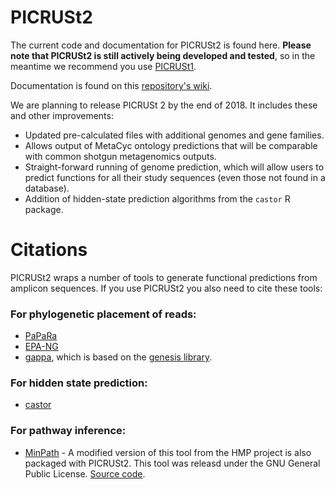 # PICRUSt2

The current code and documentation for PICRUSt2 is found here. **Please note that PICRUSt2 is still actively being developed and tested**, so in the meantime we recommend you use [PICRUSt1](http://picrust.github.io/picrust/).

Documentation is found on this [repository's wiki](https://github.com/picrust/picrust2/wiki).

We are planning to release PICRUSt 2 by the end of 2018. It includes these and other improvements:
* Updated pre-calculated files with additional genomes and gene families.
* Allows output of MetaCyc ontology predictions that will be comparable with common shotgun metagenomics outputs.
* Straight-forward running of genome prediction, which will allow users to predict functions for all their study sequences (even those not found in a database).
* Addition of hidden-state prediction algorithms from the ```castor``` R package.

# Citations
PICRUSt2 wraps a number of tools to generate functional predictions from amplicon sequences. If you use PICRUSt2 you also need to cite these tools:

### For phylogenetic placement of reads:
* [PaPaRa](https://academic.oup.com/bioinformatics/article/27/15/2068/400617)
* [EPA-NG](https://www.biorxiv.org/content/early/2018/03/29/291658)
* [gappa](https://github.com/lczech/gappa), which is based on the [genesis library](https://github.com/lczech/genesis).

### For hidden state prediction:
* [castor](https://academic.oup.com/bioinformatics/article/34/6/1053/4582279)

### For pathway inference:
 * [MinPath](http://journals.plos.org/ploscompbiol/article?id=10.1371/journal.pcbi.1000465) - A modified version of this tool from the HMP project is also packaged with PICRUSt2. This tool was releasd under the GNU General Public License. [Source code](http://omics.informatics.indiana.edu/MinPath/).
